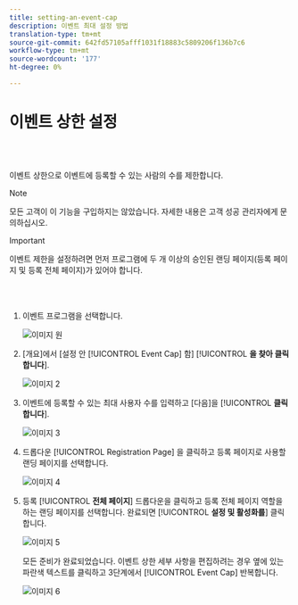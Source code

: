 ```yaml
---
title: setting-an-event-cap
description: 이벤트 최대 설정 방법
translation-type: tm+mt
source-git-commit: 642fd57105afff1031f18883c5809206f136b7c6
workflow-type: tm+mt
source-wordcount: '177'
ht-degree: 0%

---
```



# 이벤트 상한 설정

<br> 

이벤트 상한으로 이벤트에 등록할 수 있는 사람의 수를 제한합니다.

>[!NOTE]
>
>모든 고객이 이 기능을 구입하지는 않았습니다. 자세한 내용은 고객 성공 관리자에게 문의하십시오.

>[!IMPORTANT]
>이벤트 제한을 설정하려면 먼저 프로그램에 두 개 이상의 승인된 랜딩 페이지(등록 페이지 및 등록 전체 페이지)가 있어야 합니다.

<br> 

1. 이벤트 프로그램을 선택합니다.

   ![이미지 원](/help/sky/assets/event-programs/setting-an-event-cap/setting-an-event-cap-1.png)

1. [개요]에서 [설정 안 [!UICONTROL Event Cap] 함] [!UICONTROL **을 찾아 클릭합니다**].

   ![이미지 2](/help/sky/assets/event-programs/setting-an-event-cap/setting-an-event-cap-2.png)

1. 이벤트에 등록할 수 있는 최대 사용자 수를 입력하고 [다음]을 [!UICONTROL **클릭합니다**].

   ![이미지 3](/help/sky/assets/event-programs/setting-an-event-cap/setting-an-event-cap-3.png)

1. 드롭다운 [!UICONTROL Registration Page] 을 클릭하고 등록 페이지로 사용할 랜딩 페이지를 선택합니다.

   ![이미지 4](/help/sky/assets/event-programs/setting-an-event-cap/setting-an-event-cap-4.png)

1. 등록 [!UICONTROL **전체 페이지**] 드롭다운을 클릭하고 등록 전체 페이지 역할을 하는 랜딩 페이지를 선택합니다. 완료되면 [!UICONTROL **설정 및 활성화를**] 클릭합니다.

   ![이미지 5](/help/sky/assets/event-programs/setting-an-event-cap/setting-an-event-cap-5.png)

   모든 준비가 완료되었습니다. 이벤트 상한 세부 사항을 편집하려는 경우 옆에 있는 파란색 텍스트를 클릭하고 3단계에서 [!UICONTROL Event Cap] 반복합니다.

   ![이미지 6](/help/sky/assets/event-programs/setting-an-event-cap/setting-an-event-cap-6.png)
